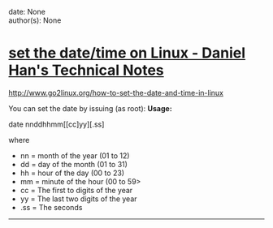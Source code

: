 
date: None  
author(s): None  

# [set the date/time on Linux - Daniel Han's Technical Notes](https://sites.google.com/site/xiangyangsite/home/technical-tips/linux-unix/administrations/set-the-date-time-on-linux)

<http://www.go2linux.org/how-to-set-the-date-and-time-in-linux>

You can set the date by issuing (as root): **Usage:**

date nnddhhmm[[cc]yy][.ss]

where

  * nn = month of the year (01 to 12)
  * dd = day of the month (01 to 31)
  * hh = hour of the day (00 to 23)
  * mm = minute of the hour (00 to 59>
  * cc = The first to digits of the year
  * yy = The last two digits of the year
  * .ss = The seconds

  
  
---

